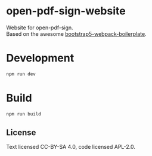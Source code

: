 # open-pdf-sign-website

Website for open-pdf-sign.  
Based on the awesome [bootstrap5-webpack-boilerplate](https://github.com/noreading/bootstrap5-webpack-boilerplate).

# Development

```bash
npm run dev
```
# Build

```bash
npm run build
```

## License

Text licensed CC-BY-SA 4.0, code licensed APL-2.0.